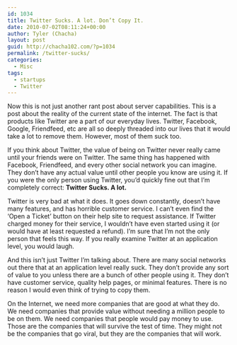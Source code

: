 ```yaml
---
id: 1034
title: Twitter Sucks. A lot. Don’t Copy It.
date: 2010-07-02T08:11:24+00:00
author: Tyler (Chacha)
layout: post
guid: http://chacha102.com/?p=1034
permalink: /twitter-sucks/
categories:
  - Misc
tags:
  - startups
  - Twitter
---
```

Now this is not just another rant post about server capabilities. This is a post about the reality of the current state of the internet. The fact is that products like Twitter are a part of our everyday lives. Twitter, Facebook, Google, Friendfeed, etc are all so deeply threaded into our lives that it would take a lot to remove them. However, most of them suck too.

If you think about Twitter, the value of being on Twitter never really came until your friends were on Twitter. The same thing has happened with Facebook, Friendfeed, and every other social network you can imagine. They don&#8217;t have any actual value until other people you know are using it. If you were the only person using Twitter, you&#8217;d quickly fine out that I&#8217;m completely correct: **Twitter Sucks. A lot.** 

Twitter is very bad at what it does. It goes down constantly, doesn&#8217;t have many features, and has horrible customer service. I can&#8217;t even find the &#8216;Open a Ticket&#8217; button on their help site to request assistance. If Twitter charged money for their service, I wouldn&#8217;t have even started using it (or would have at least requested a refund). I&#8217;m sure that I&#8217;m not the only person that feels this way. If you really examine Twitter at an application level, you would laugh.

And this isn&#8217;t just Twitter I&#8217;m talking about. There are many social networks out there that at an application level really suck. They don&#8217;t provide any sort of value to you unless there are a bunch of other people using it. They don&#8217;t have customer service, quality help pages, or minimal features. There is no reason I would even think of trying to copy them.

On the Internet, we need more companies that are good at what they do. We need companies that provide value without needing a million people to be on them. We need companies that people would pay money to use. Those are the companies that will survive the test of time. They might not be the companies that go viral, but they are the companies that will work.